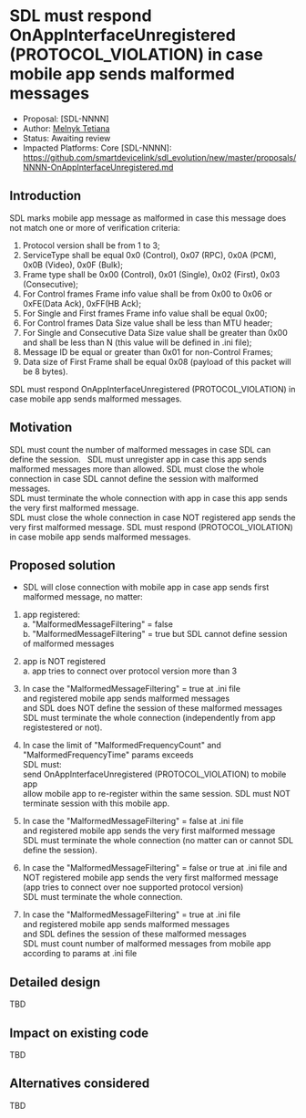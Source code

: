 # SDL must respond OnAppInterfaceUnregistered (PROTOCOL_VIOLATION) in case mobile app sends malformed messages
* Proposal: [SDL-NNNN]
* Author: [Melnyk Tetiana](https://github.com/TMelnyk)
* Status: Awaiting review
* Impacted Platforms: Core
[SDL-NNNN]: https://github.com/smartdevicelink/sdl_evolution/new/master/proposals/NNNN-OnAppInterfaceUnregistered.md

## Introduction
SDL marks mobile app message as malformed in case this message does not match one or more of verification criteria:  
1. Protocol version shall be from 1 to 3;  
2. ServiceType shall be equal 0x0 (Control), 0x07 (RPC), 0x0A (PCM), 0x0B (Video), 0x0F (Bulk);  
3. Frame type shall be 0x00 (Control), 0x01 (Single), 0x02 (First), 0x03 (Consecutive);  
4. For Control frames Frame info value shall be from 0x00 to 0x06 or 0xFE(Data Ack), 0xFF(HB Ack);  
5. For Single and First frames Frame info value shall be equal 0x00;  
6. For Control frames Data Size value shall be less than MTU header;  
7. For Single and Consecutive Data Size value shall be greater than 0x00 and shall be less than N (this value will be defined in .ini file);  
8. Message ID be equal or greater than 0x01 for non-Control Frames;  
9. Data size of First Frame shall be equal 0x08 (payload of this packet will be 8 bytes).  

SDL must respond OnAppInterfaceUnregistered (PROTOCOL_VIOLATION) in case mobile app sends malformed messages.

## Motivation
SDL must count the number of malformed messages in case SDL can define the session.  
SDL must unregister app in case this app sends malformed messages more than allowed. 
SDL must close the whole connection in case SDL cannot define the session with malformed messages.  
SDL must terminate the whole connection with app in case this app sends the very first malformed message.  
SDL must close the whole connection in case NOT registered app sends the very first malformed message.
SDL must respond (PROTOCOL_VIOLATION) in case mobile app sends malformed messages. 

## Proposed solution 
* SDL will close connection with mobile app in case app sends first malformed message, no matter:  
1. app registered:  
a. "MalformedMessageFiltering" = false  
b. "MalformedMessageFiltering" = true but SDL cannot define session of malformed messages  
2. app is NOT registered  
a. app tries to connect over protocol version more than 3 

1. In case the "MalformedMessageFiltering" = true at .ini file  
and registered mobile app sends malformed messages  
and SDL does NOT define the session of these malformed messages  
SDL must terminate the whole connection (independently from app registestered or not).

2. In case the limit of "MalformedFrequencyCount" and "MalformedFrequencyTime" params exceeds  
SDL must:  
send OnAppInterfaceUnregistered (PROTOCOL_VIOLATION) to mobile app  
allow mobile app to re-register within the same session.
SDL must NOT terminate session with this mobile app.

3. In case the "MalformedMessageFiltering" = false at .ini file   
and registered mobile app sends the very first malformed message  
SDL must terminate the whole connection (no matter can or cannot SDL define the session).

4. In case the "MalformedMessageFiltering" = false or true at .ini file 
and NOT registered mobile app sends the very first malformed message (app tries to connect over noе supported protocol version)  
SDL must terminate the whole connection.

5. In case the "MalformedMessageFiltering" = true at .ini file  
and registered mobile app sends malformed messages  
and SDL defines the session of these malformed messages  
SDL must count number of malformed messages from mobile app according to params at .ini file 

## Detailed design
TBD

## Impact on existing code
TBD

## Alternatives considered
TBD
